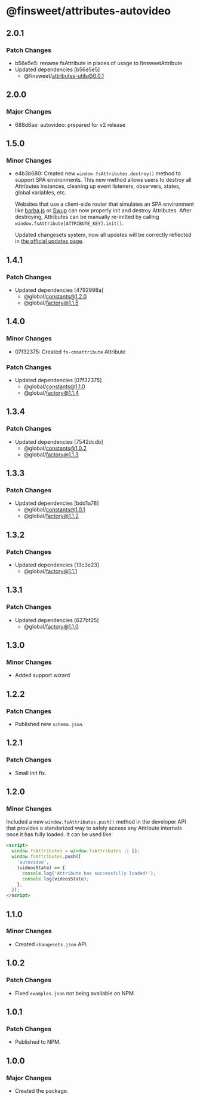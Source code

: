 # @finsweet/attributes-autovideo

## 2.0.1

### Patch Changes

- b56e5e5: rename fsAttribute in places of usage to finsweetAttribute
- Updated dependencies [b56e5e5]
  - @finsweet/attributes-utils@0.0.1

## 2.0.0

### Major Changes

- 688d6ae: autovideo: prepared for v2 release

## 1.5.0

### Minor Changes

- e4b3b680: Created new `window.fsAttributes.destroy()` method to support SPA environments.
  This new method allows users to destroy all Attributes instances, cleaning up event listeners, observers, states, global variables, etc.

  Websites that use a client-side router that simulates an SPA environment like [barba.js](https://barba.js.org/) or [Swup](https://swup.js.org/) can now properly init and destroy Attributes.
  After destroying, Attributes can be manually re-initted by calling `window.fsAttribute[ATTRIBUTE_KEY].init()`.

  Updated changesets system, now all updates will be correctly reflected in [the official updates page](https://www.finsweet.com/attributes/updates).

## 1.4.1

### Patch Changes

- Updated dependencies [4792998a]
  - @global/constants@1.2.0
  - @global/factory@1.1.5

## 1.4.0

### Minor Changes

- 07f32375: Created `fs-cmsattribute` Attribute

### Patch Changes

- Updated dependencies [07f32375]
  - @global/constants@1.1.0
  - @global/factory@1.1.4

## 1.3.4

### Patch Changes

- Updated dependencies [7542dcdb]
  - @global/constants@1.0.2
  - @global/factory@1.1.3

## 1.3.3

### Patch Changes

- Updated dependencies [bdd1a78]
  - @global/constants@1.0.1
  - @global/factory@1.1.2

## 1.3.2

### Patch Changes

- Updated dependencies [13c3e23]
  - @global/factory@1.1.1

## 1.3.1

### Patch Changes

- Updated dependencies [627bf25]
  - @global/factory@1.1.0

## 1.3.0

### Minor Changes

- Added support wizard

## 1.2.2

### Patch Changes

- Published new `schema.json`.

## 1.2.1

### Patch Changes

- Small init fix.

## 1.2.0

### Minor Changes

Included a new `window.fsAttributes.push()` method in the developer API that provides a standarized way to safely access any Attribute internals once it has fully loaded.
It can be used like:

```html
<script>
  window.fsAttributes = window.fsAttributes || [];
  window.fsAttributes.push([
    'autovideo',
    (videosState) => {
      console.log('Attribute has successfully loaded!');
      console.log(videosState);
    },
  ]);
</script>
```

## 1.1.0

### Minor Changes

- Created `changesets.json` API.

## 1.0.2

### Patch Changes

- Fixed `examples.json` not being available on NPM.

## 1.0.1

### Patch Changes

- Published to NPM.

## 1.0.0

### Major Changes

- Created the package.
